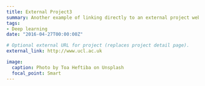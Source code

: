```yaml
---
title: External Project3
summary: Another example of linking directly to an external project website using `external_link`.
tags:
- Deep learning
date: "2016-04-27T00:00:00Z"

# Optional external URL for project (replaces project detail page).
external_link: http://www.ucl.ac.uk

image:
  caption: Photo by Toa Heftiba on Unsplash
  focal_point: Smart
---
```

